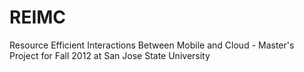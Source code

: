 REIMC
=====

Resource Efficient Interactions Between Mobile and Cloud - Master's Project for Fall 2012 at San Jose State University